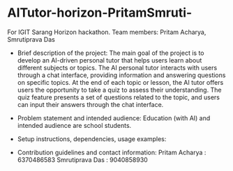 # AITutor-horizon-PritamSmruti-
For IGIT Sarang Horizon hackathon. Team members: Pritam Acharya, Smrutiprava Das 


 - Brief description of the project:
   The main goal of the project is to develop an AI-driven personal tutor that helps users learn about different subjects or topics. The AI personal tutor interacts with users through a chat interface, providing information and answering questions on specific topics. At the end of each topic or lesson, the AI 
   tutor offers users the opportunity to take a quiz to assess their understanding. The quiz feature presents a set of questions related to the topic, and users 
   can input their answers through the chat interface.
 - Problem statement and intended audience:
   Education (with AI) and intended audience are school students.
   
 - Setup instructions, dependencies, usage examples:
   
 - Contribution guidelines and contact information:
   Pritam Acharya : 6370486583
   Smrutiprava Das : 9040858930

   
